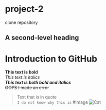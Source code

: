 # project-2
clone repository
## A second-level heading
# Introduction to GitHub
**This text is bold**\
*This text is italics*\
***This text is both bold and italics***\
~~OOPS I made an error~~
> Text that is in quote\
```I do not know why this is```
#Image
![Cat](https://myoctocat.com/assets/images/base-octocat.svg)
